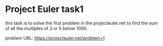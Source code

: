 # Project Euler task1

this task is to solve the first problem in the projecteuler.net to find the sum of all the multiples of 3 or 5 below 1000.

problem URL: https://projecteuler.net/problem=1
